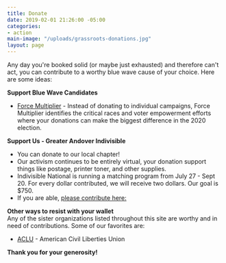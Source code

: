 ```yaml
---
title: Donate
date: 2019-02-01 21:26:00 -05:00
categories:
- action
main-image: "/uploads/grassroots-donations.jpg"
layout: page
---
```


Any day you're booked solid (or maybe just exhausted) and therefore can't act, you can contribute to a worthy blue wave cause of your choice. Here are some ideas:

**Support Blue Wave Candidates**
* [Force Multiplier](https://www.forcemultiplierma.org/) - Instead of donating to individual campaigns, Force Multiplier identifies the critical races and voter empowerment efforts
where your donations can make the biggest difference in the 2020 election.

**Support Us - Greater Andover Indivisible**
* You can donate to our local chapter!
* Our activism continues to be entirely virtual, your donation support things like postage, printer toner, and other supplies. 
* Indivisible National is running a matching program from July 27 - Sept 20. For every dollar contributed, we will receive two dollars. Our goal is $750. 
* If you are able, [please contribute here:](https://bit.ly/2zH0N24)

**Other ways to resist with your wallet**<BR>
Any of the sister organizations listed throughout this site are worthy and in need of contributions. Some of our favorites are: 
* [ACLU](https://bit.ly/2TuvgI8) - American Civil Liberties Union

**Thank you for your generosity!**